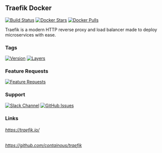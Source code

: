 [travis_logo]: https://travis-ci.org/stlouisn/traefik_docker.svg?branch=master
[travis_url]: https://travis-ci.org/stlouisn/traefik_docker
[docker_stars_logo]: https://img.shields.io/docker/stars/stlouisn/traefik.svg
[docker_pulls_logo]: https://img.shields.io/docker/pulls/stlouisn/traefik.svg
[docker_hub_url]: https://hub.docker.com/r/stlouisn/traefik
[microbadger_url]: https://microbadger.com/images/stlouisn/traefik
[feathub_data]: http://feathub.com/stlouisn/traefik_docker?format=svg
[feathub_url]: http://feathub.com/stlouisn/traefik_docker
[issues_url]: https://github.com/stlouisn/traefik_docker/issues
[slack_url]: https://stlouisn.slack.com/messages/CBRNYGY3V

## Traefik Docker

[![Build Status][travis_logo]][travis_url]
[![Docker Stars][docker_stars_logo]][docker_hub_url]
[![Docker Pulls][docker_pulls_logo]][docker_hub_url]

Traefik is a modern HTTP reverse proxy and load balancer made to deploy microservices with ease.

### Tags

[![Version](https://images.microbadger.com/badges/version/stlouisn/traefik:latest.svg)][microbadger_url]
[![Layers](https://images.microbadger.com/badges/image/stlouisn/traefik:latest.svg)][microbadger_url]

### Feature Requests

[![Feature Requests][feathub_data]][feathub_url]

### Support

[![Slack Channel](https://img.shields.io/badge/-message-no.svg?colorA=a7a7a7&colorB=3eb991&logo=slack&logoWidth=14)][slack_url]
[![GitHub Issues](https://img.shields.io/badge/-issues-no.svg?colorA=a7a7a7&colorB=e01563&logo=github&logoWidth=14)][issues_url]

### Links

###### *https://traefik.io/*
###### *https://github.com/containous/traefik*
